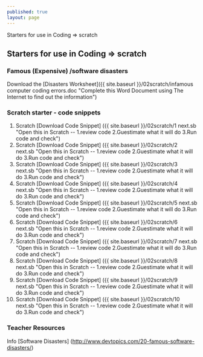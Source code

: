 ```yaml
---
published: true
layout: page
---
```

Starters for use in Coding => scratch

## Starters for use in Coding => scratch


### Famous (Expensive) /software disasters

Download the [Disasters Worksheet]({{ site.baseurl }}/02scratch/infamous computer coding errors.doc "Complete this Word Document using The Internet to find out the information")

### Scratch starter - code snippets

1. Scratch [Download Code Snippet] ({{ site.baseurl }}/02scratch/1 next.sb "Open this in Scratch -- 1.review code 2.Guestimate what it will do 3.Run code and check")
2. Scratch [Download Code Snippet] ({{ site.baseurl }}/02scratch/2 next.sb "Open this in Scratch -- 1.review code 2.Guestimate what it will do 3.Run code and check")
3. Scratch [Download Code Snippet] ({{ site.baseurl }}/02scratch/3 next.sb "Open this in Scratch -- 1.review code 2.Guestimate what it will do 3.Run code and check")
4. Scratch [Download Code Snippet] ({{ site.baseurl }}/02scratch/4 next.sb "Open this in Scratch -- 1.review code 2.Guestimate what it will do 3.Run code and check")
5. Scratch [Download Code Snippet] ({{ site.baseurl }}/02scratch/5 next.sb "Open this in Scratch -- 1.review code 2.Guestimate what it will do 3.Run code and check")
6. Scratch [Download Code Snippet] ({{ site.baseurl }}/02scratch/6 next.sb "Open this in Scratch -- 1.review code 2.Guestimate what it will do 3.Run code and check")
7. Scratch [Download Code Snippet] ({{ site.baseurl }}/02scratch/7 next.sb "Open this in Scratch -- 1.review code 2.Guestimate what it will do 3.Run code and check")
8. Scratch [Download Code Snippet] ({{ site.baseurl }}/02scratch/8 next.sb "Open this in Scratch -- 1.review code 2.Guestimate what it will do 3.Run code and check")
9. Scratch [Download Code Snippet] ({{ site.baseurl }}/02scratch/9 next.sb "Open this in Scratch -- 1.review code 2.Guestimate what it will do 3.Run code and check")
10. Scratch [Download Code Snippet] ({{ site.baseurl }}/02scratch/10 next.sb "Open this in Scratch -- 1.review code 2.Guestimate what it will do 3.Run code and check")





### Teacher Resources

Info [Software Disasters] (http://www.devtopics.com/20-famous-software-disasters/)
